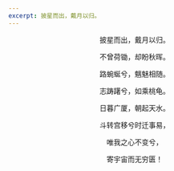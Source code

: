 ```yaml
---
excerpt: 披星而出，戴月以归。
---
```

<center>
<p>披星而出，戴月以归。</p>
<p>不曾荷锄，却盼秋晖。</p>
<p>路蜿蜒兮，魑魅相随。</p>
<p>志踌躇兮，如乘桃龟。</p>
<p>日暮广厦，朝起天水。</p>
<p>斗转宫移兮时迁事易，</p>
<p>唯我之心不变兮，</p>
<p>寄宇宙而无穷匮！</p>
</center>